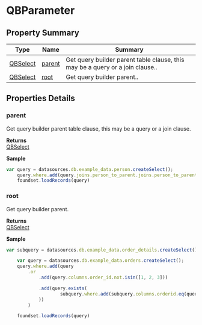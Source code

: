 # QBParameter

## Property Summary

| Type                    | Name                            | Summary                                                                       |
| ----------------------- | ------------------------------- | ----------------------------------------------------------------------------- |
| [QBSelect](qbselect.md) | [parent](qbparameter.md#parent) | Get query builder parent table clause, this may be a query or a join clause.. |
| [QBSelect](qbselect.md) | [root](qbparameter.md#root)     | Get query builder parent..                                                    |

## Properties Details

### parent

Get query builder parent table clause, this may be a query or a join clause.

**Returns**\
[QBSelect](qbselect.md)

**Sample**

```javascript
var query = datasources.db.example_data.person.createSelect();
	query.where.add(query.joins.person_to_parent.joins.person_to_parent.columns.name.eq('john'))
	foundset.loadRecords(query)
```

### root

Get query builder parent.

**Returns**\
[QBSelect](qbselect.md)

**Sample**

```javascript
var subquery = datasources.db.example_data.order_details.createSelect();

	var query = datasources.db.example_data.orders.createSelect();
	query.where.add(query
		.or
			.add(query.columns.order_id.not.isin([1, 2, 3]))

			.add(query.exists(
					subquery.where.add(subquery.columns.orderid.eq(query.columns.order_id)).root
			))
		)

	foundset.loadRecords(query)
```
